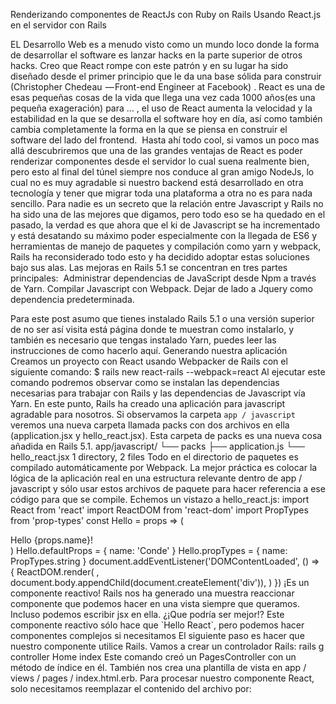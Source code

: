 Renderizando componentes de ReactJs con Ruby on Rails Usando React.js en el servidor con Rails


EL Desarrollo Web es a menudo visto como un mundo loco donde la forma de desarrollar el software es lanzar hacks en la parte superior de otros hacks. Creo que React rompe con este patrón y en su lugar ha sido diseñado desde el primer principio que le da una base sólida para construir (Christopher Chedeau  — Front-end Engineer at Facebook) .
React es una de esas pequeñas cosas de la vida que llega una vez cada 1000 años(es una pequeña exageración) para … , el uso de React aumenta la velocidad y la estabilidad en la que se desarrolla el software hoy en día, así como también cambia completamente la forma en la que se piensa en construir el software del lado del frontend. 
Hasta ahí todo cool, si vamos un poco mas allá descubriremos que una de las grandes ventajas de React es poder renderizar componentes desde el servidor lo cual suena realmente bien,  pero esto al final del túnel siempre nos conduce al gran amigo NodeJs, lo cual no es muy agradable si nuestro backend está desarrollado en otra tecnología y tener que migrar toda una plataforma a otra no es para nada sencillo.
Para nadie es un secreto que la relación entre Javascript y Rails no ha sido una de las mejores que digamos, pero todo eso se ha quedado en el pasado, la verdad es que ahora que el ki de Javascript se ha incrementado y está desatando su máximo poder especialmente con la llegada de ES6 y herramientas de manejo de paquetes y compilación como yarn y webpack, Rails ha reconsiderado todo esto y ha decidido adoptar estas soluciones bajo sus alas.
Las mejoras en Rails 5.1 se concentran en tres partes principales: 
Administrar dependencias de JavaScript desde Npm a través de Yarn.
Compilar Javascript con Webpack.
Dejar de lado a Jquery como dependencia predeterminada.

Para este post asumo que tienes instalado Rails 5.1 o una versión superior de no ser así visita está página donde te muestran como instalarlo, y también es necesario que tengas instalado Yarn, puedes leer las instrucciones de como hacerlo aquí.
Generando nuestra aplicación
Creamos un proyecto con React usando Webpacker de Rails con el siguiente comando:
$ rails new react-rails --webpack=react
Al ejecutar este comando podremos observar como se instalan las dependencias necesarias para trabajar con Rails y las dependencias de Javascript vía Yarn.
En este punto, Rails ha creado una aplicación para javascript agradable para nosotros. Si observamos la carpeta `app / javascript` veremos una nueva carpeta llamada packs con dos archivos en ella (application.jsx y hello_react.jsx). Esta carpeta de packs es una nueva cosa añadida en Rails 5.1.
app/javascript/
└── packs
    ├── application.js
    └── hello_react.jsx
1 directory, 2 files
Todo en el directorio de paquetes es compilado automáticamente por Webpack. La mejor práctica es colocar la lógica de la aplicación real en una estructura relevante dentro de app / javascript y sólo usar estos archivos de paquete para hacer referencia a ese código para que se compile. Echemos un vistazo a hello_react.js:
import React from 'react'
import ReactDOM from 'react-dom'
import PropTypes from 'prop-types'
const Hello = props => (
  <div>Hello {props.name}!</div>
)
Hello.defaultProps = {
  name: 'Conde'
}
Hello.propTypes = {
  name: PropTypes.string
}
document.addEventListener('DOMContentLoaded', () => {
  ReactDOM.render(
    <Hello name="React" />,
    document.body.appendChild(document.createElement('div')),
  )
})
¡Es un componente reactivo! Rails nos ha generado una muestra reaccionar componente que podemos hacer en una vista siempre que queramos. Incluso podemos escribir jsx en ella. ¿¡Que podría ser mejor!?
Este componente reactivo sólo hace que `Hello React`, pero podemos hacer componentes complejos si necesitamos
El siguiente paso es hacer que nuestro componente utilice Rails. Vamos a crear un controlador Rails:
rails g controller Home index
Este comando creó un PagesController con un método de índice en él. También nos crea una plantilla de vista en app / views / pages / index.html.erb. Para procesar nuestro componente React, solo necesitamos reemplazar el contenido del archivo por: